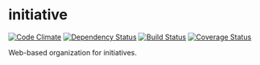 initiative
==========

[![Code Climate](https://codeclimate.com/github/robwa/initiative.png)](https://codeclimate.com/github/robwa/initiative)
[![Dependency Status](https://gemnasium.com/robwa/initiative.png)](https://gemnasium.com/robwa/initiative)
[![Build Status](https://travis-ci.org/robwa/initiative.png?branch=master)](https://travis-ci.org/robwa/initiative)
[![Coverage Status](https://coveralls.io/repos/robwa/initiative/badge.png)](https://coveralls.io/r/robwa/initiative)

Web-based organization for initiatives.
